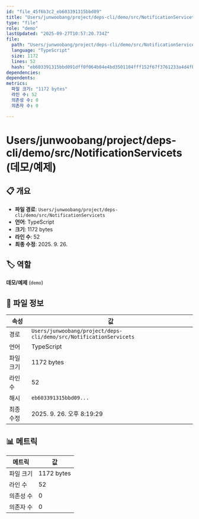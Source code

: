 ```yaml
---
id: "file_45f6b3c2_eb603391315bbd09"
title: "Users/junwoobang/project/deps-cli/demo/src/NotificationServicets (데모/예제)"
type: "file"
role: "demo"
lastUpdated: "2025-09-27T10:57:20.734Z"
file:
  path: "Users/junwoobang/project/deps-cli/demo/src/NotificationServicets"
  language: "TypeScript"
  size: 1172
  lines: 52
  hash: "eb603391315bbd091dff0f064b04e4bd3501104fff152f67f3761233a4d4fbbe"
dependencies:
dependents:
metrics:
  파일 크기: "1172 bytes"
  라인 수: 52
  의존성 수: 0
  의존자 수: 0

---
```


# Users/junwoobang/project/deps-cli/demo/src/NotificationServicets (데모/예제)

## 📋 개요

- **파일 경로**: `Users/junwoobang/project/deps-cli/demo/src/NotificationServicets`
- **언어**: TypeScript
- **크기**: 1172 bytes
- **라인 수**: 52
- **최종 수정**: 2025. 9. 26.

## 🏷️ 역할

**데모/예제** (`demo`)

## 📄 파일 정보

| 속성 | 값 |
|------|----|
| 경로 | `Users/junwoobang/project/deps-cli/demo/src/NotificationServicets` |
| 언어 | TypeScript |
| 파일 크기 | 1172 bytes |
| 라인 수 | 52 |
| 해시 | `eb603391315bbd09...` |
| 최종 수정 | 2025. 9. 26. 오후 8:19:29 |

## 📊 메트릭

| 메트릭 | 값 |
|--------|----|
| 파일 크기 | 1172 bytes |
| 라인 수 | 52 |
| 의존성 수 | 0 |
| 의존자 수 | 0 |

